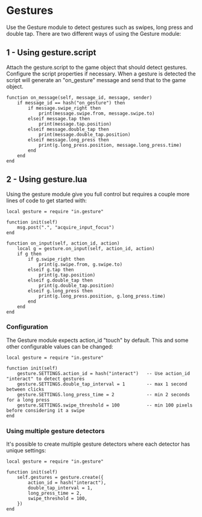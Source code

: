 # Gestures
Use the Gesture module to detect gestures such as swipes, long press and double tap. There are two different ways of using the Gesture module:

## 1 - Using gesture.script
Attach the gesture.script to the game object that should detect gestures. Configure the script properties if necessary. When a gesture is detected the script will generate an "on_gesture" message and send that to the game object.

	function on_message(self, message_id, message, sender)
		if message_id == hash("on_gesture") then
			if message.swipe_right then
				print(message.swipe.from, message.swipe.to)
			elseif message.tap then
				print(message.tap.position)
			elseif message.double_tap then
				print(message.double_tap.position)
			elseif message.long_press then
				print(g.long_press.position, message.long_press.time)
			end
		end
	end

## 2 - Using gesture.lua
Using the gesture module give you full control but requires a couple more lines of code to get started with:

	local gesture = require "in.gesture"

	function init(self)
		msg.post(".", "acquire_input_focus")
	end

	function on_input(self, action_id, action)
		local g = gesture.on_input(self, action_id, action)
		if g then
			if g.swipe_right then
				print(g.swipe.from, g.swipe.to)
			elseif g.tap then
				print(g.tap.position)
			elseif g.double_tap then
				print(g.double_tap.position)
			elseif g.long_press then
				print(g.long_press.position, g.long_press.time)
			end
		end
	end

### Configuration
The Gesture module expects action_id "touch" by default. This and some other configurable values can be changed:

	local gesture = require "in.gesture"

	function init(self)
		gesture.SETTINGS.action_id = hash("interact")	-- Use action_id "interact" to detect gestures
		gesture.SETTINGS.double_tap_interval = 1		-- max 1 second between clicks
		gesture.SETTINGS.long_press_time = 2			-- min 2 seconds for a long press
		gesture.SETTINGS.swipe_threshold = 100			-- min 100 pixels before considering it a swipe
	end

### Using multiple gesture detectors
It's possible to create multiple gesture detectors where each detector has unique settings:

	local gesture = require "in.gesture"

	function init(self)
		self.gestures = gesture.create({
			action_id = hash("interact"),
			double_tap_interval = 1,
			long_press_time = 2,
			swipe_threshold = 100,
		})
	end
